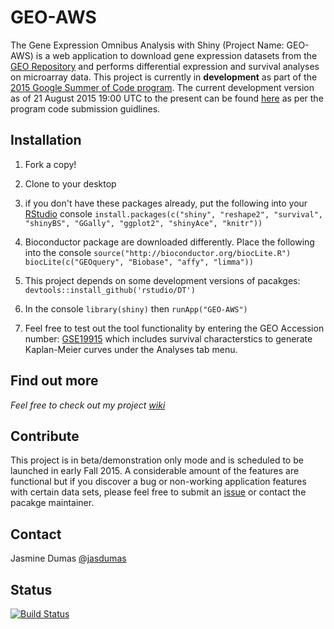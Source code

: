 # GEO-AWS
The Gene Expression Omnibus Analysis with Shiny (Project Name: GEO-AWS) is a web application to download gene expression datasets from the [GEO Repository](http://www.ncbi.nlm.nih.gov/geo/browse/) and performs differential expression and survival analyses on microarray data. This project is currently in **development** as part of the [2015 Google Summer of Code program](http://www.google-melange.com/gsoc/homepage/google/gsoc2015). The current development version as of 21 August 2015 19:00 UTC to the present can be found [here](https://github.com/jasdumas/GEO-AWS) as per the program code submission guidlines.


## Installation
1. Fork a copy!
2. Clone to your desktop
3. if you don't have these packages already, put the following into your [RStudio](http://www.rstudio.com/) console `install.packages(c("shiny", "reshape2", "survival", "shinyBS", "GGally", "ggplot2", "shinyAce", "knitr"))`
4.  Bioconductor package are downloaded differently. Place the following into the console
  `source("http://bioconductor.org/biocLite.R")`                                                                       
    `biocLite(c("GEOquery", "Biobase", "affy", "limma"))`
  
5. This project depends on some development versions of pacakges: 
`devtools::install_github('rstudio/DT')`

6. In the console `library(shiny)` then `runApp("GEO-AWS")`
7. Feel free to test out the tool functionality by entering the GEO Accession number: [GSE19915](http://www.ncbi.nlm.nih.gov/geo/query/acc.cgi?acc=GSE19915) which includes survival characterstics to generate Kaplan-Meier curves under the Analyses tab menu.


## Find out more
_Feel free to check out my project [wiki](https://github.com/jasdumas/GEO-AWS/wiki)_

## Contribute
This project is in beta/demonstration only mode and is scheduled to be launched in early Fall 2015. A considerable amount of the features are functional but if you discover a bug or non-working application features with certain data sets, please feel free to submit an [issue](https://github.com/jasdumas/GEO-AWS/issues) or contact the pacakge maintainer.

## Contact
Jasmine Dumas [@jasdumas](https://twitter.com/jasdumas)

## Status
[![Build Status](https://travis-ci.org/jasdumas/GEO-AWS.svg)](https://travis-ci.org/jasdumas/GEO-AWS)


